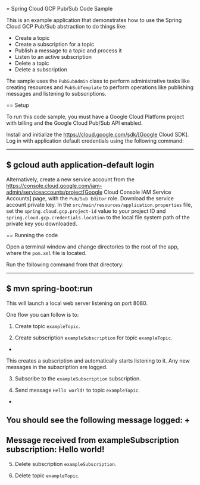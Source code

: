 = Spring Cloud GCP Pub/Sub Code Sample

This is an example application that demonstrates how to use the Spring Cloud GCP Pub/Sub abstraction to do things like:

* Create a topic
* Create a subscription for a topic
* Publish a message to a topic and process it
* Listen to an active subscription
* Delete a topic
* Delete a subscription

The sample uses the `PubSubAdmin` class to perform administrative tasks like creating resources and
`PubSubTemplate` to perform operations like publishing messages and listening to subscriptions.

== Setup

To run this code sample, you must have a Google Cloud Platform project with billing and the Google
Cloud Pub/Sub API enabled.

Install and initialize the https://cloud.google.com/sdk/[Google Cloud SDK].
Log in with application default credentials using the following command:

----
$ gcloud auth application-default login
----

Alternatively, create a new service account from the https://console.cloud.google.com/iam-admin/serviceaccounts/project[Google Cloud Console IAM Service Accounts] page, with the `Pub/Sub Editor` role.
Download the service account private key.
In the `src/main/resources/application.properties` file, set the `spring.cloud.gcp.project-id` value to your project ID and `spring.cloud.gcp.credentials.location` to the local file system path of the private key you downloaded.

== Running the code

Open a terminal window and change directories to the root of the app, where the `pom.xml` file is located.

Run the following command from that directory:

----
$ mvn spring-boot:run
----

This will launch a local web server listening on port 8080.

One flow you can follow is to:

1. Create topic `exampleTopic`.

2. Create subscription `exampleSubscription` for topic `exampleTopic`.
+
This creates a subscription and automatically starts listening to it.
Any new messages in the subscription are logged.

3. Subscribe to the `exampleSubscription` subscription.

4. Send message `Hello world!` to topic `exampleTopic`.
+
You should see the following message logged:
+
----
Message received from exampleSubscription subscription: Hello world!
----

5. Delete subscription `exampleSubscription`.

6. Delete topic `exampleTopic`.
